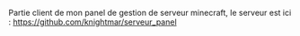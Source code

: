 Partie client de mon panel de gestion de serveur minecraft, le serveur est ici : https://github.com/knightmar/serveur_panel
